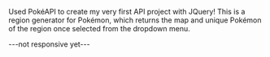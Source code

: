 Used PokéAPI to create my very first API project with JQuery!
This is a region generator for Pokémon, which returns the map and unique Pokémon of the region once selected from the dropdown menu.



---not responsive yet---

